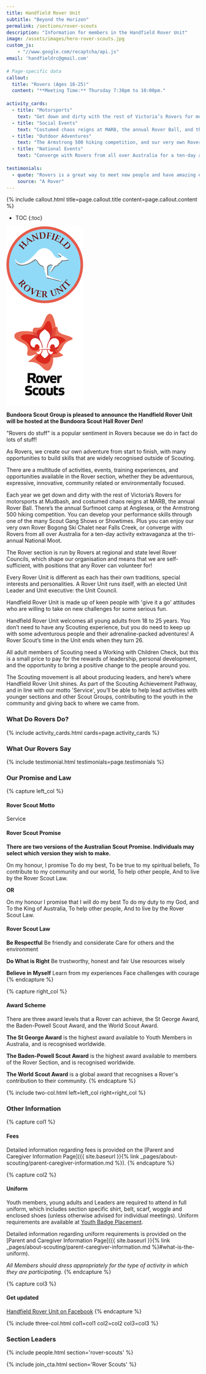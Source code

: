 ```yaml
---
title: Handfield Rover Unit
subtitle: "Beyond the Horizon"
permalink: /sections/rover-scouts
description: "Information for members in the Handfield Rover Unit"
image: /assets/images/hero-rover-scouts.jpg
custom_js:
    - "//www.google.com/recaptcha/api.js"
email: 'handfieldrc@gmail.com'

# Page-specific data
callout:
  title: "Rovers (Ages 18-25)"
  content: "**Meeting Time:** Thursday 7:30pm to 10:00pm."

activity_cards:
  - title: "Motorsports"
    text: "Get down and dirty with the rest of Victoria’s Rovers for motorsports at Mudbash."
  - title: "Social Events"
    text: "Costumed chaos reigns at MARB, the annual Rover Ball, and the annual Surfmoot camp at Anglesea."
  - title: "Outdoor Adventures"
    text: "The Armstrong 500 hiking competition, and our very own Rover Bogong Ski Chalet near Falls Creek."
  - title: "National Events"
    text: "Converge with Rovers from all over Australia for a ten-day activity extravaganza at the tri-annual National Moot."

testimonials:
  - quote: "Rovers is a great way to meet new people and have amazing experiences."
    source: "A Rover"
---
```


{% include callout.html title=page.callout.title content=page.callout.content %}

- TOC
{:toc}

<div class="float-md-right mx-auto d-block"><img src="/assets/images/logo-handfield-rovers.png" /><br/>
<img src="/assets/images/logo-rover-scouts-full.png" /></div>

**Bundoora Scout Group is pleased to announce the Handfield Rover Unit will be hosted at the Bundoora Scout Hall Rover Den!**

"Rovers do stuff" is a popular sentiment in Rovers because we do in fact do lots of stuff!

As Rovers, we create our own adventure from start to finish, with many opportunities to build skills that are widely recognised outside of Scouting.

There are a multitude of activities, events, training experiences, and opportunities available in the Rover section, whether they be adventurous, expressive, innovative, community related or environmentally focused.

Each year we get down and dirty with the rest of Victoria’s Rovers for motorsports at Mudbash, and costumed chaos reigns at MARB, the annual Rover Ball. There’s the annual Surfmoot camp at Anglesea, or the Armstrong 500 hiking competition. You can develop your performance skills through one of the many Scout Gang Shows or Showtimes. Plus you can enjoy our very own Rover Bogong Ski Chalet near Falls Creek, or converge with Rovers from all over Australia for a ten-day activity extravaganza at the tri-annual National Moot.

The Rover section is run by Rovers at regional and state level Rover Councils, which shape our organisation and means that we are self-sufficient, with positions that any Rover can volunteer for!

Every Rover Unit is different as each has their own traditions, special interests and personalities. A Rover Unit runs itself, with an elected Unit Leader and Unit executive: the Unit Council.

Handfield Rover Unit is made up of keen people with 'give it a go' attitudes who are willing to take on new challenges for some serious fun.

Handfield Rover Unit welcomes all young adults from 18 to 25 years. You don’t need to have any Scouting experience, but you do need to keep up with some adventurous people and their adrenaline-packed adventures! A Rover Scout’s time in the Unit ends when they turn 26.

All adult members of Scouting need a Working with Children Check, but this is a small price to pay for the rewards of leadership, personal development, and the opportunity to bring a positive change to the people around you.

The Scouting movement is all about producing leaders, and here’s where Handfield Rover Unit shines. As part of the Scouting Achievement Pathway, and in line with our motto 'Service', you’ll be able to help lead activities with younger sections and other Scout Groups, contributing to the youth in the community and giving back to where we came from.

<div class="clearfix"></div>

### What Do Rovers Do?

{% include activity_cards.html cards=page.activity_cards %}

### What Our Rovers Say

{% include testimonial.html testimonials=page.testimonials %}

### Our Promise and Law

{% capture left_col %}
#### Rover Scout Motto

Service

#### Rover Scout Promise

**There are two versions of the Australian Scout Promise. Individuals may select which version they wish to make.**

On my honour, I promise
To do my best,
To be true to my spiritual beliefs,
To contribute to my community and our world,
To help other people,
And to live by the Rover Scout Law.

**OR**

On my honour
I promise that I will do my best
To do my duty to my God, and
To the King of Australia,
To help other people,
And to live by the Rover Scout Law.

#### Rover Scout Law

**Be Respectful**
Be friendly and considerate
Care for others and the environment

**Do What is Right**
Be trustworthy, honest and fair
Use resources wisely

**Believe in Myself**
Learn from my experiences
Face challenges with courage
{% endcapture %}

{% capture right_col %}
#### Award Scheme

There are three award levels that a Rover can achieve, the St George Award, the Baden-Powell Scout Award, and the World Scout Award.

**The St George Award** is the highest award available to Youth Members in Australia, and is recognised worldwide.

**The Baden-Powell Scout Award** is the highest award available to members of the Rover Section, and is recognised worldwide.

**The World Scout Award** is a global award that recognises a Rover's contribution to their community.
{% endcapture %}

{% include two-col.html left=left_col right=right_col %}

### Other Information

{% capture col1 %}
#### Fees

Detailed information regarding fees is provided on the [Parent and Caregiver Information Page]({{ site.baseurl }}{% link _pages/about-scouting/parent-caregiver-information.md %}).
{% endcapture %}

{% capture col2 %}
#### Uniform

Youth members, young adults and Leaders are required to attend in full uniform, which includes section specific shirt, belt, scarf, woggle and enclosed shoes (unless otherwise advised for individual meetings). Uniform requirements are available at [Youth Badge Placement](https://scoutsvictoria.com.au/age-sections-adults/rovers/uniform-and-badge-placement/).

Detailed information regarding uniform requirements is provided on the [Parent and Caregiver Information Page]({{ site.baseurl }}{% link _pages/about-scouting/parent-caregiver-information.md %}#what-is-the-uniform).

*All Members should dress appropriately for the type of activity in which they are participating.*
{% endcapture %}

{% capture col3 %}
#### Get updated

[Handfield Rover Unit on Facebook](https://www.facebook.com/HSMRU23)
{% endcapture %}

{% include three-col.html col1=col1 col2=col2 col3=col3 %}

### Section Leaders

{% include people.html section='rover-scouts' %}

{% include join_cta.html section='Rover Scouts' %}
